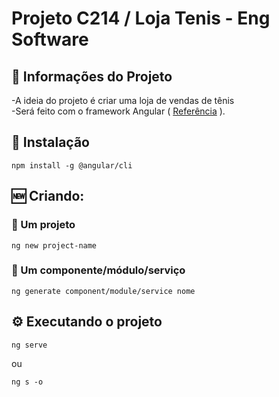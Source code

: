 # Projeto C214 / Loja Tenis - Eng Software 

## :memo: Informações do Projeto
-A ideia do projeto é criar uma loja de vendas de tênis <br>
-Será feito com o framework Angular (
[Referência](https://angular.io/cli#cli-overview-and-command-reference) ). 

## :wrench: Instalação 
```
npm install -g @angular/cli
```

## :new: Criando: 
### :small_blue_diamond: Um projeto
```
ng new project-name
```

### :small_blue_diamond: Um componente/módulo/serviço
```
ng generate component/module/service nome
```

## :gear: Executando o projeto
```
ng serve
```
ou
```
ng s -o
```

